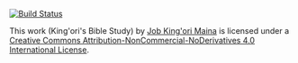 [![Build Status](https://travis-ci.org/itskingori/systematic-theology.svg?branch=master)](https://travis-ci.org/itskingori/systematic-theology)

This work (King'ori's Bible Study) by [Job King'ori Maina][2] is licensed under
a [Creative Commons Attribution-NonCommercial-NoDerivatives 4.0 International
License][1].

[1]: http://creativecommons.org/licenses/by-nc-nd/4.0/
[2]: http://kingori.co/

